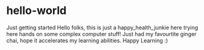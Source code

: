 # hello-world
Just getting started
Hello folks, this is just a happy_health_junkie here trying here hands on some complex computer stuff! 
Just had my favourtite ginger chai, hope it accelerates my learning abilities. Happy Learning :)
